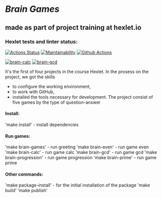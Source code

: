 # ***Brain Games***
## **made as part of project training at hexlet.io**
 
### Hexlet tests and linter status:
[![Actions Status](https://github.com/MariyaArshinina/python-project-lvl1/workflows/hexlet-check/badge.svg)](https://github.com/MariyaArshinina/python-project-lvl1/actions)
[![Maintainability](https://api.codeclimate.com/v1/badges/a99a88d28ad37a79dbf6/maintainability)](https://codeclimate.com/github/codeclimate/codeclimate/maintainability)
[![Github Actions](https://github.com/MariyaArshinina/python-project-lvl1/workflows/linter-check/badge.svg)](https://github.com/MariyaArshinina/python-project-lvl1/actions)

[![brain-calc](https://asciinema.org/a/yBUNqkjTcAhX2Nac0MHkwBLbE.svg)](https://asciinema.org/a/yBUNqkjTcAhX2Nac0MHkwBLbE)
[![brain-gcd](https://asciinema.org/a/FZ6Fwfw6sBtFPvHwBc28nbEem.svg)](https://asciinema.org/a/FZ6Fwfw6sBtFPvHwBc28nbEem)


It's the first of four projects in the course Hexlet. 
In the prosess on the project, we got the skills 
- to configure the working environment,
- to work with GitHub,
- installed the tools necessary for development.
The project consist of five games by the type of question-answer

#### **Install:**
'make install' - install dependencies

#### **Run games:**
'make brain-games' - run greeting
'make brain-even' - run game even
'make brain-calc' - run game calc
'make brain-gcd' - run game gcd
'make brain-progression' - run game progression
'make brain-prime' - run game prime 

#### **Other commands:**
'make package-install' - for the initial installation of the package
'make build'
'make publish'
